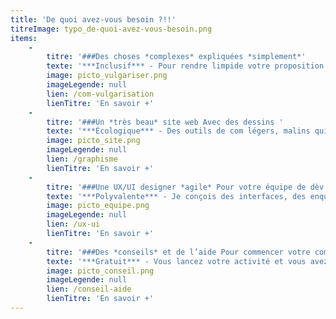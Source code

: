 ```yaml
---
title: 'De quoi avez-vous besoin ?!!'
titreImage: typo_de-quoi-avez-vous-besoin.png
items:
    -
        titre: '###Des choses *complexes* expliquées *simplement*'
        texte: '***Inclusif*** - Pour rendre limpide votre proposition de valeur, favoriser l’accès au droit, prendre des décisions collectives vraiment partagées... Vidéos, infographies, articles, wiki : mes productions s’ancrent dans une étude approfondie de vos publics et de votre sujet.'
        image: picto_vulgariser.png
        imageLegende: null
        lien: /com-vulgarisation
        lienTitre: 'En savoir +'
    -
        titre: '###Un *très beau* site web Avec des dessins '
        texte: '***Écologique*** - Des outils de com légers, malins qui reflètent et honorent vos activités et votre identité. Le tout soutenu par la puissance expressive et sensible de l’illustration...'
        image: picto_site.png
        imageLegende: null
        lien: /graphisme
        lienTitre: 'En savoir +'
    -
        titre: '###Une UX/UI designer *agile* Pour votre équipe de dèv'
        texte: '***Polyvalente*** - Je conçois des interfaces, des enquêtes et des tests users et je m’intègre à votre équipe jusqu’à la réalisation (maquettes graphiques, HTML/CSS, création de composants React, Vue.js...).'
        image: picto_equipe.png
        imageLegende: null
        lien: /ux-ui
        lienTitre: 'En savoir +'
    -
        titre: '###Des *conseils* et de l’aide Pour commencer votre com'
        texte: '***Gratuit*** - Vous lancez votre activité et vous avez besoin de savoir où mettre votre énergie et votre argent côté com. Je vous propose 1h pour défricher ou vous aider à prendre des décisions.'
        image: picto_conseil.png
        imageLegende: null
        lien: /conseil-aide
        lienTitre: 'En savoir +'
---
```


